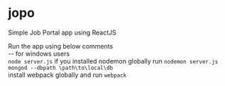 # jopo
Simple Job Portal app using ReactJS


Run the app using below comments <br>
-- for windows users <br>
`node server.js` if you installed nodemon globally run `nodemon server.js`<br>
`mongod --dbpath \path\to\local\db` <br>
install webpack globally and run `webpack`
